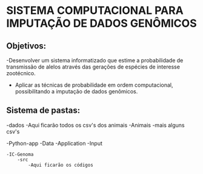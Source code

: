 # SISTEMA COMPUTACIONAL PARA IMPUTAÇÃO DE DADOS GENÔMICOS
## Objetivos:
-Desenvolver um sistema informatizado que estime a probabilidade de transmissão de alelos através das gerações de espécies de interesse zootécnico.
- Aplicar as técnicas de probabilidade em ordem computacional, possibilitando a imputação de dados genômicos.

## Sistema de pastas:
-dados
    -Aqui ficarão todos os csv's dos animais
    -Animais
        -mais alguns csv's

-Python-app
    -Data
        -Application
        -Input

    -IC-Genoma
        -src
            -Aqui ficarão os códigos
